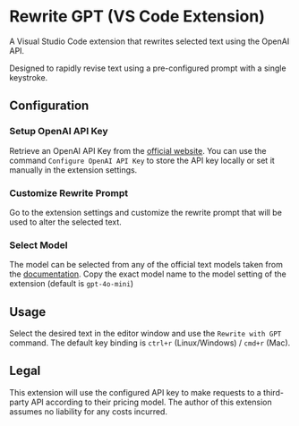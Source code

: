 # Rewrite GPT (VS Code Extension)

A Visual Studio Code extension that rewrites selected text using the OpenAI API.

Designed to rapidly revise text using a pre-configured prompt with a single keystroke.

## Configuration

### Setup OpenAI API Key

Retrieve an OpenAI API Key from the [official website](https://platform.openai.com/api-keys). You can use the command `Configure OpenAI API Key` to store the API key locally or set it manually in the extension settings.

### Customize Rewrite Prompt

Go to the extension settings and customize the rewrite prompt that will be used to alter the selected text.

### Select Model

The model can be selected from any of the official text models taken from the [documentation](https://platform.openai.com/docs/pricing). Copy the exact model name to the model setting of the extension (default is `gpt-4o-mini`)

## Usage

Select the desired text in the editor window and use the `Rewrite with GPT` command. The default key binding is `ctrl+r` (Linux/Windows) / `cmd+r` (Mac).

## Legal

This extension will use the configured API key to make requests to a third-party API according to their pricing model. The author of this extension assumes no liability for any costs incurred.
